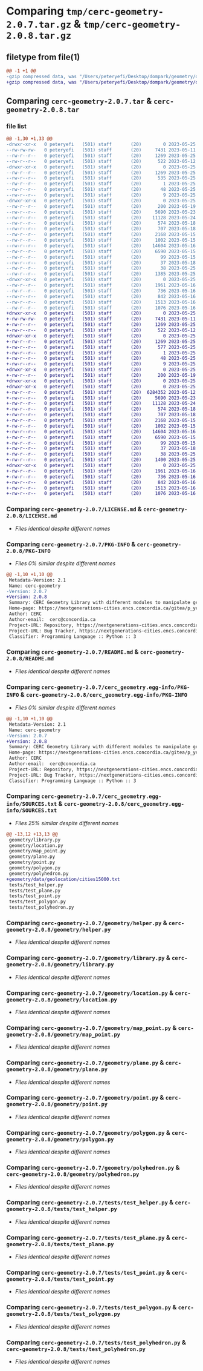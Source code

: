 # Comparing `tmp/cerc-geometry-2.0.7.tar.gz` & `tmp/cerc-geometry-2.0.8.tar.gz`

## filetype from file(1)

```diff
@@ -1 +1 @@
-gzip compressed data, was "/Users/peteryefi/Desktop/dompark/geometry/dist/.tmp-8yr57ewh/cerc-geometry-2.0.7.tar", last modified: Thu May 25 00:09:17 2023, max compression
+gzip compressed data, was "/Users/peteryefi/Desktop/dompark/geometry/dist/.tmp-erilokke/cerc-geometry-2.0.8.tar", last modified: Thu May 25 00:22:27 2023, max compression
```

## Comparing `cerc-geometry-2.0.7.tar` & `cerc-geometry-2.0.8.tar`

### file list

```diff
@@ -1,30 +1,33 @@
-drwxr-xr-x   0 peteryefi   (501) staff       (20)        0 2023-05-25 00:09:17.918547 cerc-geometry-2.0.7/
--rw-rw-rw-   0 peteryefi   (501) staff       (20)     7431 2023-05-11 00:53:33.000000 cerc-geometry-2.0.7/LICENSE.md
--rw-r--r--   0 peteryefi   (501) staff       (20)     1269 2023-05-25 00:09:17.917677 cerc-geometry-2.0.7/PKG-INFO
--rw-r--r--   0 peteryefi   (501) staff       (20)      522 2023-05-12 17:30:08.000000 cerc-geometry-2.0.7/README.md
-drwxr-xr-x   0 peteryefi   (501) staff       (20)        0 2023-05-25 00:09:17.906604 cerc-geometry-2.0.7/cerc_geometry.egg-info/
--rw-r--r--   0 peteryefi   (501) staff       (20)     1269 2023-05-25 00:09:17.000000 cerc-geometry-2.0.7/cerc_geometry.egg-info/PKG-INFO
--rw-r--r--   0 peteryefi   (501) staff       (20)      535 2023-05-25 00:09:17.000000 cerc-geometry-2.0.7/cerc_geometry.egg-info/SOURCES.txt
--rw-r--r--   0 peteryefi   (501) staff       (20)        1 2023-05-25 00:09:17.000000 cerc-geometry-2.0.7/cerc_geometry.egg-info/dependency_links.txt
--rw-r--r--   0 peteryefi   (501) staff       (20)       48 2023-05-25 00:09:17.000000 cerc-geometry-2.0.7/cerc_geometry.egg-info/requires.txt
--rw-r--r--   0 peteryefi   (501) staff       (20)        9 2023-05-25 00:09:17.000000 cerc-geometry-2.0.7/cerc_geometry.egg-info/top_level.txt
-drwxr-xr-x   0 peteryefi   (501) staff       (20)        0 2023-05-25 00:09:17.912812 cerc-geometry-2.0.7/geometry/
--rw-r--r--   0 peteryefi   (501) staff       (20)      200 2023-05-19 00:02:34.000000 cerc-geometry-2.0.7/geometry/__init__.py
--rw-r--r--   0 peteryefi   (501) staff       (20)     5690 2023-05-23 00:07:56.000000 cerc-geometry-2.0.7/geometry/helper.py
--rw-r--r--   0 peteryefi   (501) staff       (20)    11128 2023-05-24 23:38:41.000000 cerc-geometry-2.0.7/geometry/library.py
--rw-r--r--   0 peteryefi   (501) staff       (20)      574 2023-05-18 23:39:06.000000 cerc-geometry-2.0.7/geometry/location.py
--rw-r--r--   0 peteryefi   (501) staff       (20)      707 2023-05-18 23:38:20.000000 cerc-geometry-2.0.7/geometry/map_point.py
--rw-r--r--   0 peteryefi   (501) staff       (20)     2168 2023-05-15 23:21:05.000000 cerc-geometry-2.0.7/geometry/plane.py
--rw-r--r--   0 peteryefi   (501) staff       (20)     1002 2023-05-15 23:21:05.000000 cerc-geometry-2.0.7/geometry/point.py
--rw-r--r--   0 peteryefi   (501) staff       (20)    14604 2023-05-16 00:05:51.000000 cerc-geometry-2.0.7/geometry/polygon.py
--rw-r--r--   0 peteryefi   (501) staff       (20)     6590 2023-05-15 23:21:05.000000 cerc-geometry-2.0.7/geometry/polyhedron.py
--rw-r--r--   0 peteryefi   (501) staff       (20)       99 2023-05-15 23:40:38.000000 cerc-geometry-2.0.7/pyproject.toml
--rw-r--r--   0 peteryefi   (501) staff       (20)       37 2023-05-18 23:51:47.000000 cerc-geometry-2.0.7/requirements.txt
--rw-r--r--   0 peteryefi   (501) staff       (20)       38 2023-05-25 00:09:17.918856 cerc-geometry-2.0.7/setup.cfg
--rw-r--r--   0 peteryefi   (501) staff       (20)     1385 2023-05-25 00:04:31.000000 cerc-geometry-2.0.7/setup.py
-drwxr-xr-x   0 peteryefi   (501) staff       (20)        0 2023-05-25 00:09:17.916952 cerc-geometry-2.0.7/tests/
--rw-r--r--   0 peteryefi   (501) staff       (20)     1961 2023-05-16 00:05:50.000000 cerc-geometry-2.0.7/tests/test_helper.py
--rw-r--r--   0 peteryefi   (501) staff       (20)      736 2023-05-16 00:05:50.000000 cerc-geometry-2.0.7/tests/test_plane.py
--rw-r--r--   0 peteryefi   (501) staff       (20)      842 2023-05-16 00:05:50.000000 cerc-geometry-2.0.7/tests/test_point.py
--rw-r--r--   0 peteryefi   (501) staff       (20)     1513 2023-05-16 00:05:50.000000 cerc-geometry-2.0.7/tests/test_polygon.py
--rw-r--r--   0 peteryefi   (501) staff       (20)     1076 2023-05-16 00:05:50.000000 cerc-geometry-2.0.7/tests/test_polyhedron.py
+drwxr-xr-x   0 peteryefi   (501) staff       (20)        0 2023-05-25 00:22:27.591605 cerc-geometry-2.0.8/
+-rw-rw-rw-   0 peteryefi   (501) staff       (20)     7431 2023-05-11 00:53:33.000000 cerc-geometry-2.0.8/LICENSE.md
+-rw-r--r--   0 peteryefi   (501) staff       (20)     1269 2023-05-25 00:22:27.591102 cerc-geometry-2.0.8/PKG-INFO
+-rw-r--r--   0 peteryefi   (501) staff       (20)      522 2023-05-12 17:30:08.000000 cerc-geometry-2.0.8/README.md
+drwxr-xr-x   0 peteryefi   (501) staff       (20)        0 2023-05-25 00:22:27.499414 cerc-geometry-2.0.8/cerc_geometry.egg-info/
+-rw-r--r--   0 peteryefi   (501) staff       (20)     1269 2023-05-25 00:22:27.000000 cerc-geometry-2.0.8/cerc_geometry.egg-info/PKG-INFO
+-rw-r--r--   0 peteryefi   (501) staff       (20)      577 2023-05-25 00:22:27.000000 cerc-geometry-2.0.8/cerc_geometry.egg-info/SOURCES.txt
+-rw-r--r--   0 peteryefi   (501) staff       (20)        1 2023-05-25 00:22:27.000000 cerc-geometry-2.0.8/cerc_geometry.egg-info/dependency_links.txt
+-rw-r--r--   0 peteryefi   (501) staff       (20)       48 2023-05-25 00:22:27.000000 cerc-geometry-2.0.8/cerc_geometry.egg-info/requires.txt
+-rw-r--r--   0 peteryefi   (501) staff       (20)        9 2023-05-25 00:22:27.000000 cerc-geometry-2.0.8/cerc_geometry.egg-info/top_level.txt
+drwxr-xr-x   0 peteryefi   (501) staff       (20)        0 2023-05-25 00:22:27.510610 cerc-geometry-2.0.8/geometry/
+-rw-r--r--   0 peteryefi   (501) staff       (20)      200 2023-05-19 00:02:34.000000 cerc-geometry-2.0.8/geometry/__init__.py
+drwxr-xr-x   0 peteryefi   (501) staff       (20)        0 2023-05-25 00:22:27.490342 cerc-geometry-2.0.8/geometry/data/
+drwxr-xr-x   0 peteryefi   (501) staff       (20)        0 2023-05-25 00:22:27.513284 cerc-geometry-2.0.8/geometry/data/geolocation/
+-rw-r--r--   0 peteryefi   (501) staff       (20)  6284352 2023-05-12 21:46:09.000000 cerc-geometry-2.0.8/geometry/data/geolocation/cities15000.txt
+-rw-r--r--   0 peteryefi   (501) staff       (20)     5690 2023-05-23 00:07:56.000000 cerc-geometry-2.0.8/geometry/helper.py
+-rw-r--r--   0 peteryefi   (501) staff       (20)    11128 2023-05-24 23:38:41.000000 cerc-geometry-2.0.8/geometry/library.py
+-rw-r--r--   0 peteryefi   (501) staff       (20)      574 2023-05-18 23:39:06.000000 cerc-geometry-2.0.8/geometry/location.py
+-rw-r--r--   0 peteryefi   (501) staff       (20)      707 2023-05-18 23:38:20.000000 cerc-geometry-2.0.8/geometry/map_point.py
+-rw-r--r--   0 peteryefi   (501) staff       (20)     2168 2023-05-15 23:21:05.000000 cerc-geometry-2.0.8/geometry/plane.py
+-rw-r--r--   0 peteryefi   (501) staff       (20)     1002 2023-05-15 23:21:05.000000 cerc-geometry-2.0.8/geometry/point.py
+-rw-r--r--   0 peteryefi   (501) staff       (20)    14604 2023-05-16 00:05:51.000000 cerc-geometry-2.0.8/geometry/polygon.py
+-rw-r--r--   0 peteryefi   (501) staff       (20)     6590 2023-05-15 23:21:05.000000 cerc-geometry-2.0.8/geometry/polyhedron.py
+-rw-r--r--   0 peteryefi   (501) staff       (20)       99 2023-05-15 23:40:38.000000 cerc-geometry-2.0.8/pyproject.toml
+-rw-r--r--   0 peteryefi   (501) staff       (20)       37 2023-05-18 23:51:47.000000 cerc-geometry-2.0.8/requirements.txt
+-rw-r--r--   0 peteryefi   (501) staff       (20)       38 2023-05-25 00:22:27.591959 cerc-geometry-2.0.8/setup.cfg
+-rw-r--r--   0 peteryefi   (501) staff       (20)     1400 2023-05-25 00:22:04.000000 cerc-geometry-2.0.8/setup.py
+drwxr-xr-x   0 peteryefi   (501) staff       (20)        0 2023-05-25 00:22:27.590306 cerc-geometry-2.0.8/tests/
+-rw-r--r--   0 peteryefi   (501) staff       (20)     1961 2023-05-16 00:05:50.000000 cerc-geometry-2.0.8/tests/test_helper.py
+-rw-r--r--   0 peteryefi   (501) staff       (20)      736 2023-05-16 00:05:50.000000 cerc-geometry-2.0.8/tests/test_plane.py
+-rw-r--r--   0 peteryefi   (501) staff       (20)      842 2023-05-16 00:05:50.000000 cerc-geometry-2.0.8/tests/test_point.py
+-rw-r--r--   0 peteryefi   (501) staff       (20)     1513 2023-05-16 00:05:50.000000 cerc-geometry-2.0.8/tests/test_polygon.py
+-rw-r--r--   0 peteryefi   (501) staff       (20)     1076 2023-05-16 00:05:50.000000 cerc-geometry-2.0.8/tests/test_polyhedron.py
```

### Comparing `cerc-geometry-2.0.7/LICENSE.md` & `cerc-geometry-2.0.8/LICENSE.md`

 * *Files identical despite different names*

### Comparing `cerc-geometry-2.0.7/PKG-INFO` & `cerc-geometry-2.0.8/PKG-INFO`

 * *Files 0% similar despite different names*

```diff
@@ -1,10 +1,10 @@
 Metadata-Version: 2.1
 Name: cerc-geometry
-Version: 2.0.7
+Version: 2.0.8
 Summary: CERC Geometry Library with different modules to manipulate geometric objects
 Home-page: https://nextgenerations-cities.encs.concordia.ca/gitea/p_yefi/geometry
 Author: CERC
 Author-email:  cerc@concordia.ca
 Project-URL: Repository, https://nextgenerations-cities.encs.concordia.ca/gitea/p_yefi/geometry
 Project-URL: Bug Tracker, https://nextgenerations-cities.encs.concordia.ca/gitea/p_yefi/geometry/issues
 Classifier: Programming Language :: Python :: 3
```

### Comparing `cerc-geometry-2.0.7/README.md` & `cerc-geometry-2.0.8/README.md`

 * *Files identical despite different names*

### Comparing `cerc-geometry-2.0.7/cerc_geometry.egg-info/PKG-INFO` & `cerc-geometry-2.0.8/cerc_geometry.egg-info/PKG-INFO`

 * *Files 0% similar despite different names*

```diff
@@ -1,10 +1,10 @@
 Metadata-Version: 2.1
 Name: cerc-geometry
-Version: 2.0.7
+Version: 2.0.8
 Summary: CERC Geometry Library with different modules to manipulate geometric objects
 Home-page: https://nextgenerations-cities.encs.concordia.ca/gitea/p_yefi/geometry
 Author: CERC
 Author-email:  cerc@concordia.ca
 Project-URL: Repository, https://nextgenerations-cities.encs.concordia.ca/gitea/p_yefi/geometry
 Project-URL: Bug Tracker, https://nextgenerations-cities.encs.concordia.ca/gitea/p_yefi/geometry/issues
 Classifier: Programming Language :: Python :: 3
```

### Comparing `cerc-geometry-2.0.7/cerc_geometry.egg-info/SOURCES.txt` & `cerc-geometry-2.0.8/cerc_geometry.egg-info/SOURCES.txt`

 * *Files 25% similar despite different names*

```diff
@@ -13,12 +13,13 @@
 geometry/library.py
 geometry/location.py
 geometry/map_point.py
 geometry/plane.py
 geometry/point.py
 geometry/polygon.py
 geometry/polyhedron.py
+geometry/data/geolocation/cities15000.txt
 tests/test_helper.py
 tests/test_plane.py
 tests/test_point.py
 tests/test_polygon.py
 tests/test_polyhedron.py
```

### Comparing `cerc-geometry-2.0.7/geometry/helper.py` & `cerc-geometry-2.0.8/geometry/helper.py`

 * *Files identical despite different names*

### Comparing `cerc-geometry-2.0.7/geometry/library.py` & `cerc-geometry-2.0.8/geometry/library.py`

 * *Files identical despite different names*

### Comparing `cerc-geometry-2.0.7/geometry/location.py` & `cerc-geometry-2.0.8/geometry/location.py`

 * *Files identical despite different names*

### Comparing `cerc-geometry-2.0.7/geometry/map_point.py` & `cerc-geometry-2.0.8/geometry/map_point.py`

 * *Files identical despite different names*

### Comparing `cerc-geometry-2.0.7/geometry/plane.py` & `cerc-geometry-2.0.8/geometry/plane.py`

 * *Files identical despite different names*

### Comparing `cerc-geometry-2.0.7/geometry/point.py` & `cerc-geometry-2.0.8/geometry/point.py`

 * *Files identical despite different names*

### Comparing `cerc-geometry-2.0.7/geometry/polygon.py` & `cerc-geometry-2.0.8/geometry/polygon.py`

 * *Files identical despite different names*

### Comparing `cerc-geometry-2.0.7/geometry/polyhedron.py` & `cerc-geometry-2.0.8/geometry/polyhedron.py`

 * *Files identical despite different names*

### Comparing `cerc-geometry-2.0.7/tests/test_helper.py` & `cerc-geometry-2.0.8/tests/test_helper.py`

 * *Files identical despite different names*

### Comparing `cerc-geometry-2.0.7/tests/test_plane.py` & `cerc-geometry-2.0.8/tests/test_plane.py`

 * *Files identical despite different names*

### Comparing `cerc-geometry-2.0.7/tests/test_point.py` & `cerc-geometry-2.0.8/tests/test_point.py`

 * *Files identical despite different names*

### Comparing `cerc-geometry-2.0.7/tests/test_polygon.py` & `cerc-geometry-2.0.8/tests/test_polygon.py`

 * *Files identical despite different names*

### Comparing `cerc-geometry-2.0.7/tests/test_polyhedron.py` & `cerc-geometry-2.0.8/tests/test_polyhedron.py`

 * *Files identical despite different names*

